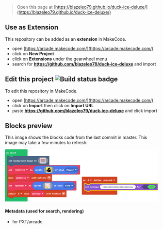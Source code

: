  


> Open this page at [https://blazeleo79.github.io/duck-ice-deluxe/](https://blazeleo79.github.io/duck-ice-deluxe/)

## Use as Extension

This repository can be added as an **extension** in MakeCode.

* open [https://arcade.makecode.com/](https://arcade.makecode.com/)
* click on **New Project**
* click on **Extensions** under the gearwheel menu
* search for **https://github.com/blazeleo79/duck-ice-deluxe** and import

## Edit this project ![Build status badge](https://github.com/blazeleo79/duck-ice-deluxe/workflows/MakeCode/badge.svg)

To edit this repository in MakeCode.

* open [https://arcade.makecode.com/](https://arcade.makecode.com/)
* click on **Import** then click on **Import URL**
* paste **https://github.com/blazeleo79/duck-ice-deluxe** and click import

## Blocks preview

This image shows the blocks code from the last commit in master.
This image may take a few minutes to refresh.

![A rendered view of the blocks](https://github.com/blazeleo79/duck-ice-deluxe/raw/master/.github/makecode/blocks.png)

#### Metadata (used for search, rendering)

* for PXT/arcade
<script src="https://makecode.com/gh-pages-embed.js"></script><script>makeCodeRender("{{ site.makecode.home_url }}", "{{ site.github.owner_name }}/{{ site.github.repository_name }}");</script>
